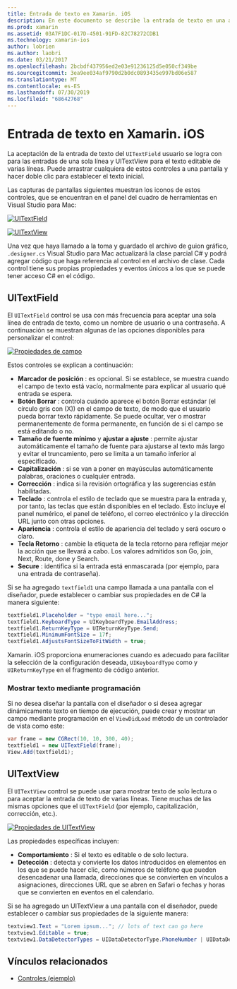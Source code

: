 ```yaml
---
title: Entrada de texto en Xamarin. iOS
description: En este documento se describe la entrada de texto en una aplicación Xamarin. iOS. Describe el uso de campo y UITextVIew mediante programación y en el diseñador de iOS.
ms.prod: xamarin
ms.assetid: 03A7F1DC-017D-4501-91FD-82C78272CDB1
ms.technology: xamarin-ios
author: lobrien
ms.author: laobri
ms.date: 03/21/2017
ms.openlocfilehash: 2bcbdf437956ed2e03e91236125d5e050cf349be
ms.sourcegitcommit: 3ea9ee034af9790d2b0dc0893435e997bd06e587
ms.translationtype: MT
ms.contentlocale: es-ES
ms.lasthandoff: 07/30/2019
ms.locfileid: "68642768"
---
```

# <a name="text-input-in-xamarinios"></a>Entrada de texto en Xamarin. iOS

La aceptación de la entrada de texto del `UITextField` usuario se logra con para las entradas de una sola línea y UITextView para el texto editable de varias líneas. Puede arrastrar cualquiera de estos controles a una pantalla y hacer doble clic para establecer el texto inicial.

Las capturas de pantallas siguientes muestran los iconos de estos controles, que se encuentran en el panel del cuadro de herramientas en Visual Studio para Mac:

 [![](text-input-images/image11a.png "UITextField")](text-input-images/image11a.png#lightbox)

 [![](text-input-images/image13a.png "UITextView")](text-input-images/image13a.png#lightbox)

Una vez que haya llamado a la toma y guardado el archivo de guion gráfico, `.designer.cs` Visual Studio para Mac actualizará la clase parcial C# y podrá agregar código que haga referencia al control en el archivo de clase. Cada control tiene sus propias propiedades y eventos únicos a los que se puede tener acceso C# en el código.

 <a name="UITextField" />


## <a name="uitextfield"></a>UITextField

El `UITextField` control se usa con más frecuencia para aceptar una sola línea de entrada de texto, como un nombre de usuario o una contraseña. A continuación se muestran algunas de las opciones disponibles para personalizar el control:

 [![](text-input-images/image15a.png "Propiedades de campo")](text-input-images/image15a.png#lightbox)

Estos controles se explican a continuación:

-  **Marcador de posición** : es opcional. Si se establece, se muestra cuando el campo de texto está vacío, normalmente para explicar al usuario qué entrada se espera.
-  **Botón Borrar** : controla cuándo aparece el botón Borrar estándar (el círculo gris con (X)) en el campo de texto, de modo que el usuario pueda borrar texto rápidamente. Se puede ocultar, ver o mostrar permanentemente de forma permanente, en función de si el campo se está editando o no.
-  **Tamaño de fuente mínimo** y **ajustar a ajuste** : permite ajustar automáticamente el tamaño de fuente para ajustarse al texto más largo y evitar el truncamiento, pero se limita a un tamaño inferior al especificado.
-  **Capitalización** : si se van a poner en mayúsculas automáticamente palabras, oraciones o cualquier entrada.
-  **Corrección** : indica si la revisión ortográfica y las sugerencias están habilitadas.
-  **Teclado** : controla el estilo de teclado que se muestra para la entrada y, por tanto, las teclas que están disponibles en el teclado. Esto incluye el panel numérico, el panel de teléfono, el correo electrónico y la dirección URL junto con otras opciones.
-  **Apariencia** : controla el estilo de apariencia del teclado y será oscuro o claro.
-  **Tecla Retorno** : cambie la etiqueta de la tecla retorno para reflejar mejor la acción que se llevará a cabo. Los valores admitidos son Go, join, Next, Route, done y Search.
-  **Secure** : identifica si la entrada está enmascarada (por ejemplo, para una entrada de contraseña).


Si se ha agregado `textfield1` una campo llamada a una pantalla con el diseñador, puede establecer o cambiar sus propiedades en de C# la manera siguiente:

```csharp
textfield1.Placeholder = "type email here...";
textfield1.KeyboardType = UIKeyboardType.EmailAddress;
textfield1.ReturnKeyType = UIReturnKeyType.Send;
textfield1.MinimumFontSize = 17f;
textfield1.AdjustsFontSizeToFitWidth = true;
```

Xamarin. iOS proporciona enumeraciones cuando es adecuado para facilitar la selección de la configuración deseada, `UIKeyboardType` como y `UIReturnKeyType` en el fragmento de código anterior.

### <a name="display-text-programmatically"></a>Mostrar texto mediante programación

Si no desea diseñar la pantalla con el diseñador o si desea agregar dinámicamente texto en tiempo de ejecución, puede crear y mostrar un campo mediante programación en el `ViewDidLoad` método de un controlador de vista como este:

```csharp
var frame = new CGRect(10, 10, 300, 40);
textfield1 = new UITextField(frame);
View.Add(textfield1);
```

 <a name="UITextView" />


## <a name="uitextview"></a>UITextView

El `UITextView` control se puede usar para mostrar texto de solo lectura o para aceptar la entrada de texto de varias líneas. Tiene muchas de las mismas opciones que el `UITextField` (por ejemplo, capitalización, corrección, etc.).

 [![](text-input-images/image16a.png "Propiedades de UITextView")](text-input-images/image16a.png#lightbox)

Las propiedades específicas incluyen:

-  **Comportamiento** : Si el texto es editable o de solo lectura.
-  **Detección** : detecta y convierte los datos introducidos en elementos en los que se puede hacer clic, como números de teléfono que pueden desencadenar una llamada, direcciones que se convierten en vínculos a asignaciones, direcciones URL que se abren en Safari o fechas y horas que se convierten en eventos en el calendario.


Si se ha agregado un UITextView a una pantalla con el diseñador, puede establecer o cambiar sus propiedades de la siguiente manera:

```csharp
textview1.Text = "Lorem ipsum..."; // lots of text can go here
textview1.Editable = true;
textview1.DataDetectorTypes = UIDataDetectorType.PhoneNumber | UIDataDetectorType.Link;
```



## <a name="related-links"></a>Vínculos relacionados

- [Controles (ejemplo)](https://docs.microsoft.com/samples/xamarin/ios-samples/controls)
